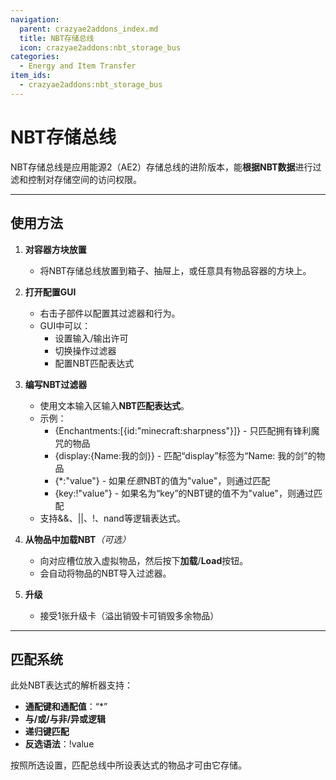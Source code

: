 ```yaml
---
navigation:
  parent: crazyae2addons_index.md
  title: NBT存储总线
  icon: crazyae2addons:nbt_storage_bus
categories:
  - Energy and Item Transfer
item_ids:
  - crazyae2addons:nbt_storage_bus
---
```

# NBT存储总线

NBT存储总线是应用能源2（AE2）存储总线的进阶版本，能**根据NBT数据**进行过滤和控制对存储空间的访问权限。

---

## 使用方法

1. **对容器方块放置**
    - 将NBT存储总线放置到箱子、抽屉上，或任意具有物品容器的方块上。

2. **打开配置GUI**
    - 右击子部件以配置其过滤器和行为。
    - GUI中可以：
        - 设置输入/输出许可
        - 切换操作过滤器
        - 配置NBT匹配表达式

3. **编写NBT过滤器**
    - 使用文本输入区输入**NBT匹配表达式**。
    - 示例：
        - {Enchantments:[{id:"minecraft:sharpness"}]} - 只匹配拥有锋利魔咒的物品
        - {display:{Name:我的剑}} - 匹配“display”标签为“Name: 我的剑”的物品
        - {\*:"value"} - 如果*任意*NBT的值为"value"，则通过匹配
        - {key:!"value"} - 如果名为“key”的NBT键的值不为"value"，则通过匹配
    - 支持&&、||、!、nand等逻辑表达式。

4. **从物品中加载NBT**&zwnj;*（可选）*
    - 向对应槽位放入虚拟物品，然后按下**加载**/**Load**按钮。
    - 会自动将物品的NBT导入过滤器。

5. **升级**
    - 接受1张升级卡（溢出销毁卡可销毁多余物品）

---

## 匹配系统

此处NBT表达式的解析器支持：

- **通配键和通配值**：“\*”
- **与/或/与非/异或逻辑**
- **递归键匹配**
- **反选语法**：!value

按照所选设置，匹配总线中所设表达式的物品才可由它存储。